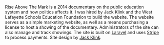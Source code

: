 Rise Above The Mark is a 2014 documentary on the public education system and how politics affects it. I was hired by Jack Klink and the West Lafayette Schools Education Foundation to build the website. The website serves as a simple marketing website, as well as a means purchasing a license to host a showing of the documentary. Administrators of the site can also manage and track showings. The site is built on [Laravel](https://laravel.com) and uses [Stripe](https://stripe.com/) to process payments. Site design by [Jack Klink](https://jacklink.productions).
